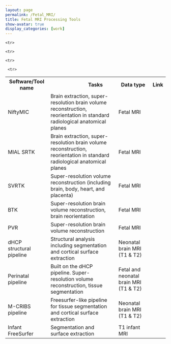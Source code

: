 ```yaml
---
layout: page
permalink: /Fetal_MRI/
title: Fetal MRI Processing Tools
show-avatar: true
display_categories: [work]
---
```


<table>
   
<tr> <th>  Software/Tool name   </th>
  <th>  <img width=80/>  Tasks <img width=80/>  </th>
<th> Data type  </th>
  <th> Link   </th>
</tr>
   
   <tr>
<td>NiftyMIC</td>    
<td>Brain extraction, super-resolution brain volume reconstruction, reorientation in standard radiological anatomical planes</td>
<td>Fetal MRI</td>
     <td>  <a href="https://github.com/gift-surg/NiftyMIC"> <i class="fas fa-link"></i></a> </td>
</tr>
   
  <tr>
<td>MIAL SRTK</td>    
<td>Brain extraction, super-resolution brain volume reconstruction, reorientation in standard radiological anatomical planes</td>
<td>Fetal MRI</td>
     <td> <a href="https://mialsrtk.readthedocs.io/en/latest"> <i class="fas fa-link"></i></a>  </td>
</tr>
   
   <tr>
<td> SVRTK</td>    
<td>Super-resolution volume reconstruction (including brain, body, heart, and placenta) </td>
<td>Fetal MRI</td>
     <td> <a href="https://github.com/SVRTK/SVRTK"> <i class="fas fa-link"></i></a>  </td>
</tr>

   <tr>
   <td>BTK</td>    
<td>Super-resolution brain volume reconstruction, brain reorientation</td>
<td>Fetal MRI</td>
     <td> <a href="https://www.nitrc.org/projects/btk"> <i class="fas fa-link"></i></a>   </td>
</tr>
   
  <tr>
<td>PVR</td>    
<td>Super-resolution brain volume reconstruction</td>
<td>Fetal MRI</td>
     <td> <a href="https://github.com/bkainz/fetalReconstruction"> <i class="fas fa-link"></i></a>   </td>
</tr>

   
    <tr>
<td>dHCP structural pipeline</td>    
<td>Structural analysis including segmentation and cortical surface extraction</td>
<td>Neonatal brain MRI (T1 & T2)</td>
     <td> <a href="https://github.com/BioMedIA/dhcp-structural-pipeline"> <i class="fas fa-link"></i></a>  </td>
</tr>
   
    <tr>
<td>Perinatal pipeline</td>    
<td>Built on the dHCP pipeline. Super-resolution volume reconstruction, tissue segmentation </td>
<td>Fetal and neonatal brain MRI (T1 & T2)</td>
     <td> <a href="https://github.com/urrand/perinatal-pipeline"> <i class="fas fa-link"></i></a>  </td>
</tr>
   
   
      
    <tr>
<td>M-CRIBS pipeline</td>    
<td>Freesurfer-like pipeline for tissue segmentation and cortical surface extraction</td>
<td>Neonatal brain MRI (T1 & T2)</td>
     <td> <a href="https://github.com/DevelopmentalImagingMCRI/MCRIBS"> <i class="fas fa-link"></i></a>  </td>
</tr>
   
     <tr>
<td>Infant FreeSurfer</td>    
<td>Segmentation and surface extraction</td>
<td>T1 infant MRI</td>
     <td> <a href="https://surfer.nmr.mgh.harvard.edu/fswiki/infantFS"> <i class="fas fa-link"></i></a>  </td>
</tr>
   
  
  
 </table>
